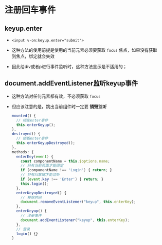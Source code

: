 # 注册回车事件

## keyup.enter

+ `<input v-on:keyup.enter="submit">`

+ 这种方法的使用前提是使用的当前元素必须要获取 `focus` 焦点，如果没有获取到焦点，绑定就会失效

+ 因此给div或者p进行事件监听时，这种方法显示是不适用的；

## document.addEventListener监听keyup事件

+ 这种方法对任何元素都有效，不必须获取 `focus`

+ 但应该注意的是，跳出当前组件时一定要 **销毁监听**

  ```js
  mounted() {
    // 绑定enter事件
    this.enterKeyup();
  },
  destroyed() {
    // 销毁enter事件
    this.enterKeyupDestroyed();
  },
  methods: {
    enterKey(event) {
      const componentName = this.$options.name;
      // 只有当前页面才能绑定
      if (componentName !== 'Login') { return; }
      // 只有回车键才能监听
      if (event.key !== 'Enter') { return; }
      this.login();
    },
    enterKeyupDestroyed() {
      // 移除时间
      document.removeEventListener("keyup", this.enterKey);
    },
    enterKeyup() {
      // 注册事件
      document.addEventListener("keyup", this.enterKey);
    },
    // 登录
    login() {}
  }
  ```

